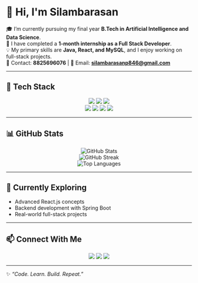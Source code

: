 # 👋 Hi, I'm Silambarasan  

🎓 I’m currently pursuing my final year **B.Tech in Artificial Intelligence and Data Science**.  
💼 I have completed a **1-month internship as a Full Stack Developer**.  
💡 My primary skills are **Java, React, and MySQL**, and I enjoy working on full-stack projects.  
📱 Contact: **8825696076** | 📧 Email: **silambarasanp846@gmail.com**  

---

## 🚀 Tech Stack  

<p align="center">
  <!-- Core Skills -->
  <img src="https://img.shields.io/badge/Java-007396?style=for-the-badge&logo=java&logoColor=white" />
  <img src="https://img.shields.io/badge/React-20232A?style=for-the-badge&logo=react&logoColor=61DAFB" />
  <img src="https://img.shields.io/badge/MySQL-005C84?style=for-the-badge&logo=mysql&logoColor=white" />
  <br/>
  <!-- Extras -->
  <img src="https://img.shields.io/badge/Spring%20Boot-6DB33F?style=for-the-badge&logo=springboot&logoColor=white" />
  <img src="https://img.shields.io/badge/HTML5-E34F26?style=for-the-badge&logo=html5&logoColor=white" />
  <img src="https://img.shields.io/badge/CSS3-1572B6?style=for-the-badge&logo=css3&logoColor=white" />
  <img src="https://img.shields.io/badge/JavaScript-F7DF1E?style=for-the-badge&logo=javascript&logoColor=black" />
</p>

---

## 📊 GitHub Stats  

<p align="center">
  <img src="https://github-readme-stats.vercel.app/api?username=silambarasansibi&show_icons=true&theme=tokyonight" alt="GitHub Stats" />
  <br/>
  <img src="https://github-readme-streak-stats.herokuapp.com/?user=silambarasansibi&theme=tokyonight" alt="GitHub Streak" />
  <br/>
  <img src="https://github-readme-stats.vercel.app/api/top-langs/?username=silambarasansibi&layout=compact&theme=tokyonight" alt="Top Languages" />
</p>

---

## 🌱 Currently Exploring  
- Advanced React.js concepts  
- Backend development with Spring Boot  
- Real-world full-stack projects  

---

## 📫 Connect With Me  

<p align="center">
  <a href="https://github.com/silambarasansibi"><img src="https://img.shields.io/badge/GitHub-181717?style=for-the-badge&logo=github&logoColor=white"/></a>
  <a href="https://www.linkedin.com/in/silambarasan-p-a879532b5?utm_source=share&utm_campaign=share_via&utm_content=profile&utm_medium=android_app"><img src="https://img.shields.io/badge/LinkedIn-0A66C2?style=for-the-badge&logo=linkedin&logoColor=white"/></a>
  <a href="mailto:silambarasanp846@gmail.com"><img src="https://img.shields.io/badge/Gmail-D14836?style=for-the-badge&logo=gmail&logoColor=white"/></a>
</p>

---

✨ *“Code. Learn. Build. Repeat.”*  
